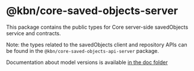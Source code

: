 # @kbn/core-saved-objects-server

This package contains the public types for Core server-side savedObjects service and contracts.

Note: the types related to the savedObjects client and repository APIs can be found in the `@kbn/core-saved-objects-api-server` package.

Documentation about model versions is available [in the doc folder](./docs/model_versions.md)